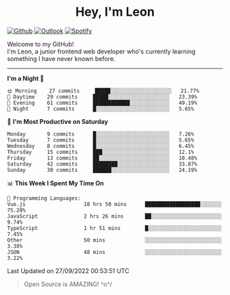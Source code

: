 <h1 align="center">Hey, I'm Leon</h1>

[![Github](https://img.shields.io/badge/-Github-000?style=flat&logo=Github&logoColor=white)](https://github.com/ooohmydawn)
[![Outlook](https://img.shields.io/badge/-Outlook-0078D4?style=flat&logo=Microsoft-Outlook&logoColor=white)](mailto:ooohmydawn@hotmail.com)
[![Spotify](https://img.shields.io/badge/-Spotify-1DB954?style=flat&logo=Spotify&logoColor=white)](https://open.spotify.com/user/tkf5c7q582tnbk7v0t9d3fsqq)
&nbsp;

Welcome to my GitHub! <br/>
I'm Leon, a junior frontend web developer who's currently learning something I have never known before.

***

<!--START_SECTION:waka-->
**I'm a Night 🦉** 

```text
🌞 Morning    27 commits     █████░░░░░░░░░░░░░░░░░░░░   21.77% 
🌆 Daytime    29 commits     █████░░░░░░░░░░░░░░░░░░░░   23.39% 
🌃 Evening    61 commits     ████████████░░░░░░░░░░░░░   49.19% 
🌙 Night      7 commits      █░░░░░░░░░░░░░░░░░░░░░░░░   5.65%

```
📅 **I'm Most Productive on Saturday** 

```text
Monday       9 commits      █░░░░░░░░░░░░░░░░░░░░░░░░   7.26% 
Tuesday      7 commits      █░░░░░░░░░░░░░░░░░░░░░░░░   5.65% 
Wednesday    8 commits      █░░░░░░░░░░░░░░░░░░░░░░░░   6.45% 
Thursday     15 commits     ███░░░░░░░░░░░░░░░░░░░░░░   12.1% 
Friday       13 commits     ██░░░░░░░░░░░░░░░░░░░░░░░   10.48% 
Saturday     42 commits     ████████░░░░░░░░░░░░░░░░░   33.87% 
Sunday       30 commits     ██████░░░░░░░░░░░░░░░░░░░   24.19%

```


📊 **This Week I Spent My Time On** 

```text
💬 Programming Languages: 
Vue.js                   18 hrs 50 mins      ██████████████████░░░░░░░   75.28% 
JavaScript               2 hrs 26 mins       ██░░░░░░░░░░░░░░░░░░░░░░░   9.74% 
TypeScript               1 hr 51 mins        █░░░░░░░░░░░░░░░░░░░░░░░░   7.45% 
Other                    50 mins             ░░░░░░░░░░░░░░░░░░░░░░░░░   3.38% 
JSON                     48 mins             ░░░░░░░░░░░░░░░░░░░░░░░░░   3.22%

```


 Last Updated on 27/09/2022 00:53:51 UTC
<!--END_SECTION:waka-->


> Open Source is AMAZING! \^o^/
